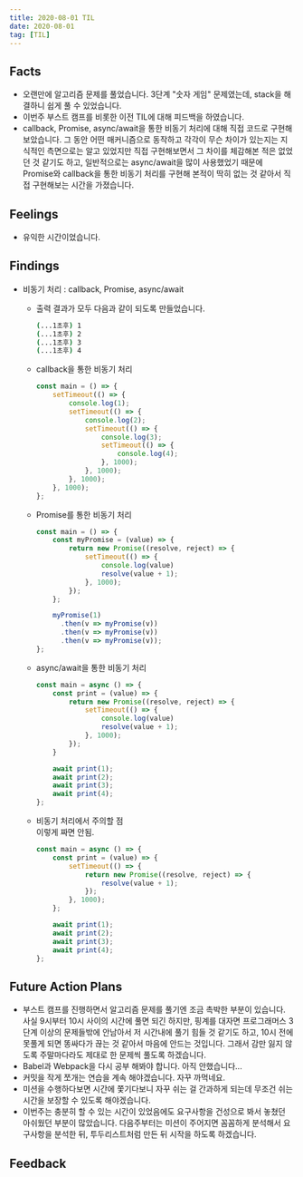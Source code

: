 ```yaml
---
title: 2020-08-01 TIL
date: 2020-08-01
tag: [TIL]
---
```


## Facts

- 오랜만에 알고리즘 문제를 풀었습니다. 3단계 "숫자 게임" 문제였는데, stack을 해결하니 쉽게 풀 수 있었습니다.
- 이번주 부스트 캠프를 비롯한 이전 TIL에 대해 피드백을 하였습니다.
- callback, Promise, async/await을 통한 비동기 처리에 대해 직접 코드로 구현해보았습니다. 그 동안 어떤 매커니즘으로 동작하고 각각이 무슨 차이가 있는지는 지식적인 측면으로는 알고 있었지만 직접 구현해보면서 그 차이를 체감해본 적은 없었던 것 같기도 하고, 일반적으로는 async/await을 많이 사용했었기 때문에 Promise와 callback을 통한 비동기 처리를 구현해 본적이 딱히 없는 것 같아서 직접 구현해보는 시간을 가졌습니다.

## Feelings

- 유익한 시간이었습니다.

## Findings

- 비동기 처리 : callback, Promise, async/await  
  - 출력 결과가 모두 다음과 같이 되도록 만들었습니다.

    ```bash
    (...1초후) 1
    (...1초후) 2
    (...1초후) 3
    (...1초후) 4
    ```

  - callback을 통한 비동기 처리

    ```javascript
    const main = () => {
        setTimeout(() => {
            console.log(1);
            setTimeout(() => {
                console.log(2);
                setTimeout(() => {
                    console.log(3);
                    setTimeout(() => {
                        console.log(4);
                    }, 1000);
                }, 1000);
            }, 1000);
        }, 1000);
    };
    ```
  
  - Promise를 통한 비동기 처리

    ```javascript
    const main = () => {
        const myPromise = (value) => {
            return new Promise((resolve, reject) => {
                setTimeout(() => {
                    console.log(value)
                    resolve(value + 1);
                }, 1000);
            });
        };

        myPromise(1)
          .then(v => myPromise(v))
          .then(v => myPromise(v))
          .then(v => myPromise(v));
    };
    ```
  
  - async/await을 통한 비동기 처리

    ```javascript
    const main = async () => {
        const print = (value) => {
            return new Promise((resolve, reject) => {
                setTimeout(() => {
                    console.log(value)
                    resolve(value + 1);
                }, 1000);
            });
        }

        await print(1);
        await print(2);
        await print(3);
        await print(4);
    };
    ```
  
  - 비동기 처리에서 주의할 점  
    이렇게 짜면 안됨.

    ```javascript
    const main = async () => {
        const print = (value) => {
            setTimeout(() => {
                return new Promise((resolve, reject) => {
                    resolve(value + 1);
                });
            }, 1000);
        };

        await print(1);
        await print(2);
        await print(3);
        await print(4);
    };
    ```

## Future Action Plans

- 부스트 캠프를 진행하면서 알고리즘 문제를 풀기엔 조금 촉박한 부분이 있습니다. 사실 9시부터 10시 사이의 시간에 풀면 되긴 하지만, 핑계를 대자면 프로그래머스 3단계 이상의 문제들밖에 안남아서 저 시간내에 풀기 힘들 것 같기도 하고, 10시 전에 못풀게 되면 똥싸다가 끊는 것 같아서 마음에 안드는 것입니다. 그래서 감만 잃지 않도록 주말마다라도 제대로 한 문제씩 풀도록 하겠습니다.
- Babel과 Webpack을 다시 공부 해봐야 합니다. 아직 안했습니다...
- 커밋을 작게 쪼개는 연습을 계속 해야겠습니다. 자꾸 까먹네요.
- 미션을 수행하다보면 시간에 쫓기다보니 자꾸 쉬는 걸 간과하게 되는데 무조건 쉬는 시간을 보장할 수 있도록 해야겠습니다.
- 이번주는 충분히 할 수 있는 시간이 있었음에도 요구사항을 건성으로 봐서 놓쳤던 아쉬웠던 부분이 많았습니다. 다음주부터는 미션이 주어지면 꼼꼼하게 분석해서 요구사항을 분석한 뒤, 투두리스트처럼 만든 뒤 시작을 하도록 하겠습니다.

## Feedback
